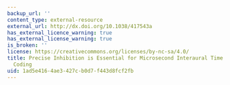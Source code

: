 ```yaml
---
backup_url: ''
content_type: external-resource
external_url: http://dx.doi.org/10.1038/417543a
has_external_licence_warning: true
has_external_license_warning: true
is_broken: ''
license: https://creativecommons.org/licenses/by-nc-sa/4.0/
title: Precise Inhibition is Essential for Microsecond Interaural Time Difference
  Coding
uid: 1ad5e416-4ae3-427c-b0d7-f443d8fcf2fb
---
```

